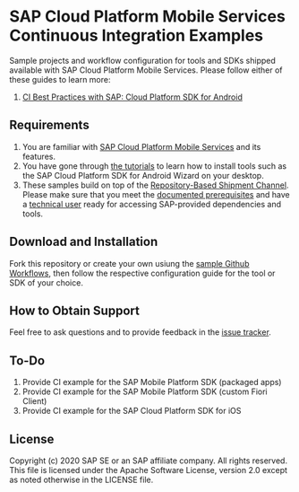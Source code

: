 # SAP Cloud Platform Mobile Services Continuous Integration Examples

Sample projects and workflow configuration for tools and SDKs shipped available with SAP Cloud Platform Mobile Services. Please follow either of these guides to learn more:

1. [CI Best Practices with SAP: Cloud Platform SDK for Android](TODO)

## Requirements

1. You are familiar with [SAP Cloud Platform Mobile Services](https://help.sap.com/doc/f53c64b93e5140918d676b927a3cd65b/Cloud/en-US/docs-en/index.html) and its features.
1. You have gone through [the tutorials](https://developers.sap.com/tutorial-navigator.html?tag=topic:mobile) to learn how to install tools such as the SAP Cloud Platform SDK for Android Wizard on your desktop.
1. These samples build on top of the [Repository-Based Shipment Channel](https://help.sap.com/viewer/product/RBSC/Cloud/en-US). Please make sure that you meet the [documented prerequisites](https://help.sap.com/viewer/0a64be17478d4f5ba45d14ab62b0d74c/Cloud/en-US/896168db683a4115b885faa0718e5f20.html) and have a [technical user](https://help.sap.com/viewer/0a64be17478d4f5ba45d14ab62b0d74c/Cloud/en-US/7e83dfc309834942b441fc2106c5b7f5.html) ready for accessing SAP-provided dependencies and tools.

## Download and Installation

Fork this repository or create your own usiung the [sample Github Workflows](./github/workflows), then follow the respective configuration guide for the tool or SDK of your choice.

## How to Obtain Support

Feel free to ask questions and to provide feedback in the [issue tracker](/issues).

## To-Do

1. Provide CI example for the SAP Mobile Platform SDK (packaged apps)
1. Provide CI example for the SAP Mobile Platform SDK (custom Fiori Client)
1. Provide CI example for the SAP Cloud Platform SDK for iOS

## License

Copyright (c) 2020 SAP SE or an SAP affiliate company. All rights reserved. This file is licensed under the Apache Software License, version 2.0 except as noted otherwise in the LICENSE file.
